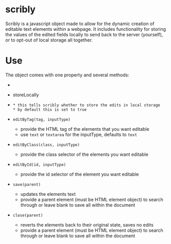 scribly
=======

Scribly is a javascript object made to allow for the dynamic creation of editable text elements within a webpage. It includes functionality for storing the values of the edited fields locally to send back to the server (yourself), or to opt-out of local storage all together.

Use
===

The object comes with one property and several methods:
* ```javascript
* storeLocally
* ```
  * this tells scribly whether to store the edits in local storage
  * by default this is set to true

* `editByTag(tag, inputType)`
  * provide the HTML tag of the elements that you want editable
  * use `text` or `textarea` for the inputType, defaults to `text`

* `editByClass(class, inputType)`
  * provide the class selector of the elements you want editable

* `editById(id, inputType)`
  * provide the id selector of the element you want editable

* `save(parent)`
  * updates the elements text
  * provide a parent element (must be HTML element object) to search through or leave blank to save all within the document

* `close(parent)`
  * reverts the elements back to their original state, saves no edits
  * provide a parent element (must be HTML element object) to search through or leave blank to save all within the document
